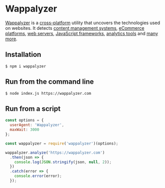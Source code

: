# Wappalyzer

[Wappalyzer](https://wappalyzer.com/) is a
[cross-platform](https://github.com/AliasIO/Wappalyzer/wiki/Drivers) utility that uncovers the
technologies used on websites. It detects
[content management systems](https://wappalyzer.com/categories/cms),
[eCommerce platforms](https://wappalyzer.com/categories/ecommerce),
[web servers](https://wappalyzer.com/categories/web-servers),
[JavaScript frameworks](https://wappalyzer.com/categories/javascript-frameworks),
[analytics tools](https://wappalyzer.com/categories/analytics) and
[many more](https://wappalyzer.com/applications).


## Installation

```shell
$ npm i wappalyzer
```


## Run from the command line

```shell
$ node index.js https://wappalyzer.com
```


## Run from a script

```javascript
const options = {
  userAgent: 'Wappalyzer',
  maxWait: 3000
};

const wappalyzer = require('wappalyzer')(options);

wappalyzer.analyze('https://wappalyzer.com')
  .then(json => {
    console.log(JSON.stringify(json, null, 2));
  })
  .catch(error => {
    console.error(error);
  });
```

